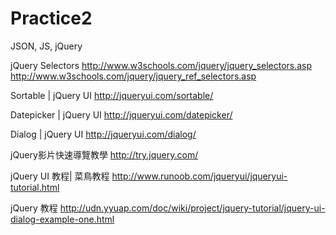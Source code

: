 # Practice2
JSON, JS, jQuery 

jQuery Selectors
http://www.w3schools.com/jquery/jquery_selectors.asp
http://www.w3schools.com/jquery/jquery_ref_selectors.asp



Sortable | jQuery UI
http://jqueryui.com/sortable/

Datepicker | jQuery UI
http://jqueryui.com/datepicker/

Dialog | jQuery UI
http://jqueryui.com/dialog/

jQuery影片快速導覽教學
http://try.jquery.com/

jQuery UI 教程| 菜鳥教程
http://www.runoob.com/jqueryui/jqueryui-tutorial.html

jQuery 教程
http://udn.yyuap.com/doc/wiki/project/jquery-tutorial/jquery-ui-dialog-example-one.html
